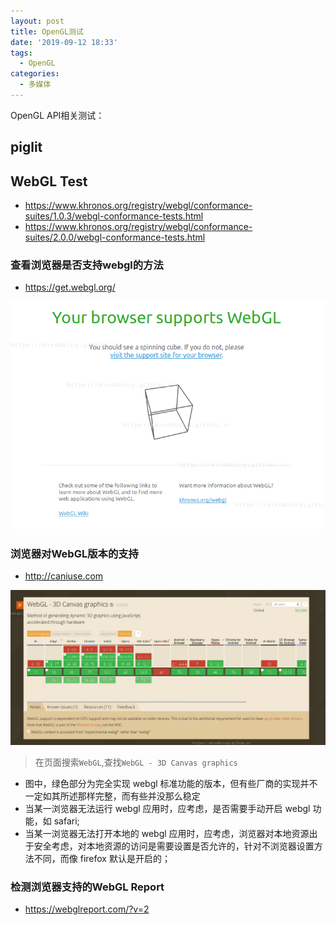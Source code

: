 ```yaml
---
layout: post
title: OpenGL测试
date: '2019-09-12 18:33'
tags:
  - OpenGL
categories:
  - 多媒体
---
```


OpenGL API相关测试：

<!--more-->


## piglit


## WebGL Test

- https://www.khronos.org/registry/webgl/conformance-suites/1.0.3/webgl-conformance-tests.html
- https://www.khronos.org/registry/webgl/conformance-suites/2.0.0/webgl-conformance-tests.html


### 查看浏览器是否支持webgl的方法

- https://get.webgl.org/

![webgl_supports](/images/2019/09/webgl_supports.png)


### 浏览器对WebGL版本的支持

- http://caniuse.com

![webgl_version](/images/2019/09/webgl_version.png)
> 在页面搜索`WebGL`,查找`WebGL - 3D Canvas graphics`

- 图中，绿色部分为完全实现 webgl 标准功能的版本，但有些厂商的实现并不一定如其所述那样完整，而有些并没那么稳定
- 当某一浏览器无法运行 webgl 应用时，应考虑，是否需要手动开启 webgl 功能，如 safari;
- 当某一浏览器无法打开本地的 webgl 应用时，应考虑，浏览器对本地资源出于安全考虑，对本地资源的访问是需要设置是否允许的，针对不浏览器设置方法不同，而像 firefox 默认是开启的；


### 检测浏览器支持的WebGL Report

- https://webglreport.com/?v=2
